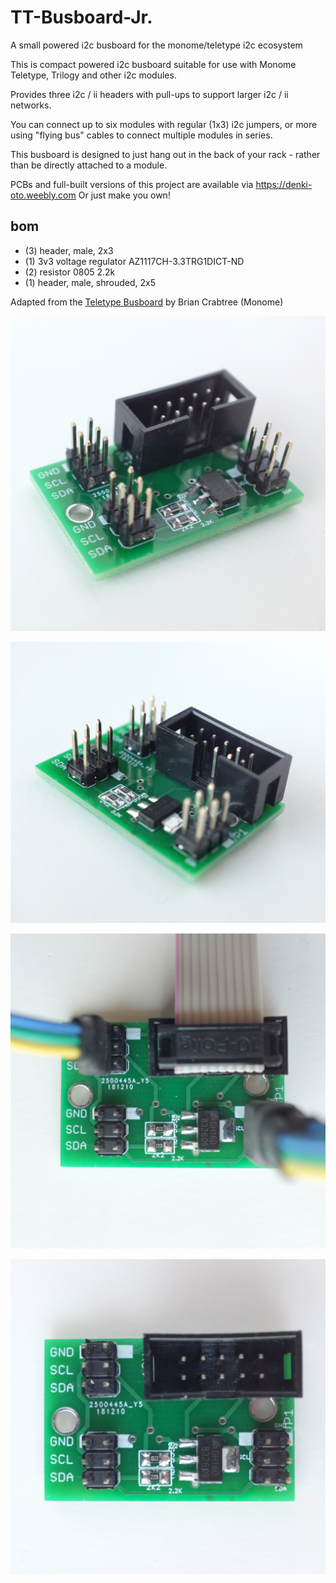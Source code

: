 # TT-Busboard-Jr.

A small powered i2c busboard for the monome/teletype i2c ecosystem

This is compact powered i2c busboard suitable for use with Monome Teletype, Trilogy and other i2c modules. 

Provides three i2c / ii headers with pull-ups to support larger i2c / ii networks.

You can connect up to six modules with regular (1x3) i2c jumpers, or more using "flying bus" cables to connect multiple modules in series.

This busboard is designed to just hang out in the back of your rack - rather than be directly attached to a module.

PCBs and full-built versions of this project are available via https://denki-oto.weebly.com
Or just make you own!

## bom

* (3) header, male, 2x3 
* (1) 3v3 voltage regulator AZ1117CH-3.3TRG1DICT-ND
* (2) resistor 0805 2.2k 
* (1) header, male, shrouded, 2x5 

Adapted from the [Teletype Busboard](https://github.com/monome/tt-busboard) by Brian Crabtree (Monome)

![](pictures/ttbbjr-1.JPG)

![](pictures/ttbbjr-2.JPG)

![](pictures/ttbbjr-3.JPG)

![](pictures/ttbbjr-4.JPG)
